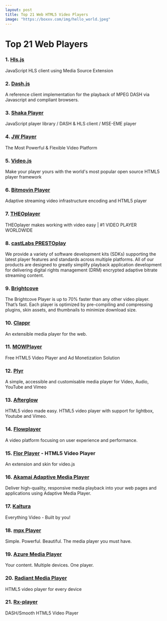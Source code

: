 ```yaml
---
layout: post
title: Top 21 Web HTML5 Video Players
image: "https://boxxv.com/img/hello_world.jpeg"
---
```


# Top 21 Web Players

### 1. [Hls.js](https://github.com/video-dev/hls.js)
JavaScript HLS client using Media Source Extension

### 2. [Dash.js](https://github.com/Dash-Industry-Forum/dash.js)
A reference client implementation for the playback of MPEG DASH via Javascript and compliant browsers.

### 3. [Shaka Player](https://github.com/google/shaka-player/)
JavaScript player library / DASH & HLS client / MSE-EME player

### 4. [JW Player](https://www.jwplayer.com)
The Most Powerful &amp; Flexible Video Platform

### 5. [Video.js](https://videojs.com)
Make your player yours with the world's most popular open source HTML5 player framework

### 6. [Bitmovin Player](https://bitmovin.com)
Adaptive streaming video infrastructure encoding and HTML5 player

### 7. [THEOplayer](https://www.theoplayer.com)
THEOplayer makes working with video easy | #1 VIDEO PLAYER WORLDWIDE

### 8. [castLabs PRESTOplay](https://castlabs.com)
We provide a variety of software development kits (SDKs) supporting the latest player features and standards across multiple platforms. All of our products are designed to greatly simplify playback application development for delivering digital rights management (DRM) encrypted adaptive bitrate streaming content.

### 9. [Brightcove](https://www.brightcove.com)
The Brightcove Player is up to 70% faster than any other video player. That’s fast. Each player is optimized by pre-compiling and compressing plugins, skin assets, and thumbnails to minimize download size.

### 10. [Clappr](http://clappr.io)
An extensible media player for the web.

### 11. [MOWPlayer](https://mowplayer.com)
Free HTML5 Video Player and Ad Monetization Solution

### 12. [Plyr](https://plyr.io)
A simple, accessible and customisable media player for Video, Audio, YouTube and Vimeo

### 13. [Afterglow](http://afterglowplayer.com)
HTML5 video made easy. HTML5 video player with support for lightbox, Youtube and Vimeo.

### 14. [Flowplayer](https://flowplayer.com)
A video platform focusing on user experience and performance.

### 15. [Flor Player](https://codecanyon.net/item/flor-html5-video-player/25396869) - HTML5 Video Player
An extension and skin for video.js

### 16. [Akamai Adaptive Media Player](https://player.akamai.com)
Deliver high-quality, responsive media playback into your web pages and applications using Adaptive Media Player.

### 17. [Kaltura](https://corp.kaltura.com)
Everything Video - Built by you! 

### 18. [mpx Player](http://mplayerx.org)
Simple. Powerful. Beautiful. The media player you must have.

### 19. [Azure Media Player](https://ampdemo.azureedge.net)
Your content. Multiple devices. One player.

### 20. [Radiant Media Player](https://www.radiantmediaplayer.com)
HTML5 video player for every device

### 21. [Rx-player](https://developers.canal-plus.com/rx-player/)
DASH/Smooth HTML5 Video Player
